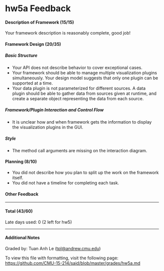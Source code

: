 hw5a Feedback
============


#### Description of Framework (15/15)
Your framework description is reasonably complete, good job!

#### Framework Design (20/35)
##### Basic Structure
* Your API does not describe behavior to cover exceptional cases.
* Your framework should be able to manage multiple visualization plugins simultaneously. Your design model suggests that only one plugin can be supported at a time.
* Your data plugin is not parameterized for different sources. A data plugin should be able to gather data from sources given at runtime, and create a separate object representing the data from each source.

##### Framework/Plugin Interaction and Control Flow
* It is unclear how and when framework gets the information to display the visualization plugins in the GUI.

##### Style
* The method call arguments are missing on the interaction diagram.

#### Planning (8/10)
* You did not describe how you plan to split up the work on the framework itself.
* You did not have a timeline for completing each task.

#### Other Feedback


---


#### Total (43/60)


Late days used: 0 (2 left for hw5)


---


#### Additional Notes


Graded by: Tuan Anh Le (tpl@andrew.cmu.edu)


To view this file with formatting, visit the following page: https://github.com/CMU-15-214/said/blob/master/grades/hw5a.md